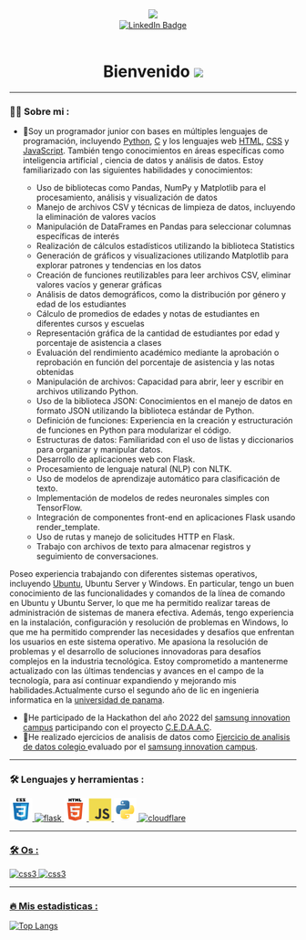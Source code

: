 <div id="header" align="center">
  <img src="https://media.giphy.com/media/UVG0BN8TOMKkPOJS6e/giphy.gif" width="100"/>
</div>
<div id="badges" align="center">
  <a href="https://www.linkedin.com/in/raul-serrano-a1b79120a/">
    <img src="https://img.shields.io/badge/LinkedIn-blue?style=for-the-badge&logo=linkedin&logoColor=white" alt="LinkedIn Badge"/>
  </a>
  <br>
  <img src="https://komarev.com/ghpvc/?username=raul2811&style=flat-square&color=blue" alt=""/>
  </br>
</div>
<h1 align="center">
  Bienvenido
  <img src="https://media.giphy.com/media/hvRJCLFzcasrR4ia7z/giphy.gif" width="30px"/>
</h1>

---
### :man_technologist: Sobre mi :
<div id="descripcion" align="left"> 

- :telescope:Soy un programador junior con bases en múltiples lenguajes de programación, incluyendo [Python](https://www.python.org/), [C](https://es.wikipedia.org/wiki/C_(lenguaje_de_programaci%C3%B3n)) y los lenguajes web [HTML](https://es.wikipedia.org/wiki/HTML), [CSS](https://es.wikipedia.org/wiki/CSS) y [JavaScript](https://es.wikipedia.org/wiki/JavaScript). También tengo conocimientos en áreas específicas como inteligencia artificial , ciencia de datos y análisis de datos. Estoy familiarizado con las siguientes habilidades y conocimientos:
  
  - Uso de bibliotecas como Pandas, NumPy y Matplotlib para el procesamiento, análisis y visualización de datos
  - Manejo de archivos CSV y técnicas de limpieza de datos, incluyendo la eliminación de valores vacíos
  - Manipulación de DataFrames en Pandas para seleccionar columnas específicas de interés
  - Realización de cálculos estadísticos utilizando la biblioteca Statistics
  - Generación de gráficos y visualizaciones utilizando Matplotlib para explorar patrones y tendencias en los datos
  - Creación de funciones reutilizables para leer archivos CSV, eliminar valores vacíos y generar gráficas
  - Análisis de datos demográficos, como la distribución por género y edad de los estudiantes
  - Cálculo de promedios de edades y notas de estudiantes en diferentes cursos y escuelas
  - Representación gráfica de la cantidad de estudiantes por edad y porcentaje de asistencia a clases
  - Evaluación del rendimiento académico mediante la aprobación o reprobación en función del porcentaje de asistencia y las notas       obtenidas
  - Manipulación de archivos: Capacidad para abrir, leer y escribir en archivos utilizando Python.
  - Uso de la biblioteca JSON: Conocimientos en el manejo de datos en formato JSON utilizando la biblioteca estándar de Python.
  - Definición de funciones: Experiencia en la creación y estructuración de funciones en Python para modularizar el código.
  - Estructuras de datos: Familiaridad con el uso de listas y diccionarios para organizar y manipular datos.
  - Desarrollo de aplicaciones web con Flask.
  - Procesamiento de lenguaje natural (NLP) con NLTK.
  - Uso de modelos de aprendizaje automático para clasificación de texto.
  - Implementación de modelos de redes neuronales simples con TensorFlow.
  - Integración de componentes front-end en aplicaciones Flask usando render_template.
  - Uso de rutas y manejo de solicitudes HTTP en Flask.
  - Trabajo con archivos de texto para almacenar registros y seguimiento de conversaciones.
  
Poseo experiencia trabajando con diferentes sistemas operativos, incluyendo [Ubuntu](https://ubuntu.com/), Ubuntu Server y Windows. En particular, tengo un buen conocimiento de las funcionalidades y comandos de la línea de comando en Ubuntu y Ubuntu Server, lo que me ha permitido realizar tareas de administración de sistemas de manera efectiva. Además, tengo experiencia en la instalación, configuración y resolución de problemas en Windows, lo que me ha permitido comprender las necesidades y desafíos que enfrentan los usuarios en este sistema operativo. Me apasiona la resolución de problemas y el desarrollo de soluciones innovadoras para desafíos complejos en la industria tecnológica. Estoy comprometido a mantenerme actualizado con las últimas tendencias y avances en el campo de la tecnología, para así continuar expandiendo y mejorando mis habilidades.Actualmente curso el segundo año de lic en ingenieria informatica en la [universidad de panama](https://www.up.ac.pa/).
  
- :seedling:He participado de la Hackathon del año 2022 del [samsung innovation campus](https://sicvirtual.com/) participando con el proyecto [C.E.D.A.A.C](https://github.com/raul2811/Chatbot-proyecto-final).
 - :seedling:He realizado ejercicios de analisis de datos como  [Ejercicio de analisis de datos colegio ](https://github.com/raul2811/Analisis-de-datos-ejercicio) evaluado por el [samsung innovation campus](https://sicvirtual.com/).
---

### :hammer_and_wrench: Lenguajes y herramientas :
<p align="left"> <a href="https://www.w3schools.com/css/" target="_blank" rel="noreferrer"> <img src="https://raw.githubusercontent.com/devicons/devicon/master/icons/css3/css3-original-wordmark.svg" alt="css3" width="40" height="40"/> </a> <a href="https://flask.palletsprojects.com/" target="_blank" rel="noreferrer"> <img src="https://www.vectorlogo.zone/logos/pocoo_flask/pocoo_flask-icon.svg" alt="flask" width="40" height="40"/> </a> <a href="https://www.w3.org/html/" target="_blank" rel="noreferrer"> <img src="https://raw.githubusercontent.com/devicons/devicon/master/icons/html5/html5-original-wordmark.svg" alt="html5" width="40" height="40"/> </a> <a href="https://developer.mozilla.org/en-US/docs/Web/JavaScript" target="_blank" rel="noreferrer"> <img src="https://raw.githubusercontent.com/devicons/devicon/master/icons/javascript/javascript-original.svg" alt="javascript" width="40" height="40"/> </a> <a href="https://www.python.org" target="_blank" rel="noreferrer"> <img src="https://raw.githubusercontent.com/devicons/devicon/master/icons/python/python-original.svg" alt="python" width="40" height="40"/> 
</a> <a href="https://www.cloudflare.com/" target="_blank" rel="noreferrer"> <img src="https://upload.wikimedia.org/wikipedia/commons/thumb/9/94/Cloudflare_Logo.png/1024px-Cloudflare_Logo.png" alt="cloudflare" width="40" height="40"/>

---
### :hammer_and_wrench: Os :
<img src="https://cdn.jsdelivr.net/gh/devicons/devicon/icons/ubuntu/ubuntu-plain.svg" alt="css3" width="40" height="40"/>
<img src="https://cdn.jsdelivr.net/gh/devicons/devicon/icons/windows8/windows8-original.svg" alt="css3" width="40" height="40"/>
                  
---

### :fire: Mis estadisticas :
[![Top Langs](https://github-readme-stats.vercel.app/api/top-langs/?username=raul2811&langs_count=10&layout=donut)](https://github.com/anuraghazra/github-readme-stats)
</div>
